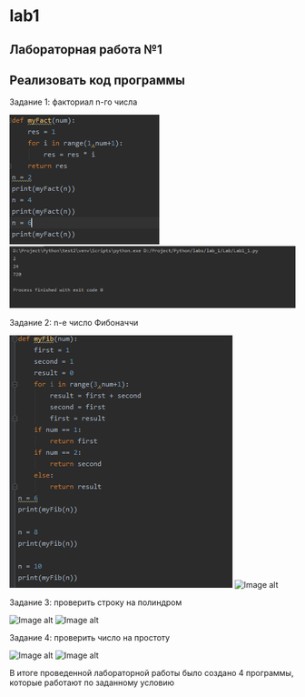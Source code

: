 # lab1
Лабораторная работа №1
---------
Реализовать код программы
---------
Задание 1: факториал n-го числа

![Image alt](https://github.com/mintford/lab1/blob/master/lab_1/Screenshots/lab1_1(1).PNG)
![Image alt](https://github.com/mintford/lab1/blob/master/lab_1/Screenshots/lab1_1(2).PNG)

Задание 2: n-е число Фибоначчи

![Image alt](https://github.com/mintford/lab1/blob/master/lab_1/Screenshots/lab1_2(1).PNG)
![Image alt]()

Задание 3: проверить строку на полиндром

![Image alt]()
![Image alt]()

Задание 4: проверить число на простоту

![Image alt]()
![Image alt]()

В итоге проведенной лабораторной работы было создано 4 программы, которые работают по заданному условию
